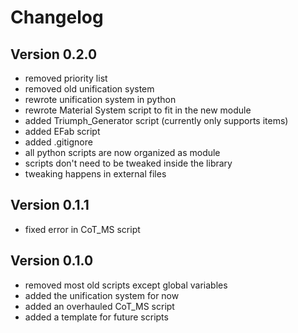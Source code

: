 # Changelog #

## Version 0.2.0 ##

- removed priority list
- removed old unification system
- rewrote unification system in python
- rewrote Material System script to fit in the new module
- added Triumph_Generator script (currently only supports items)
- added EFab script
- added .gitignore
- all python scripts are now organized as module
- scripts don't need to be tweaked inside the library
- tweaking happens in external files

## Version 0.1.1 ##

- fixed error in CoT_MS script

## Version 0.1.0 ##

- removed most old scripts except global variables
- added the unification system for now
- added an overhauled CoT_MS script
- added a template for future scripts
